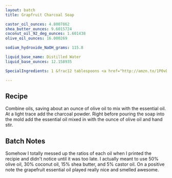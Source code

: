 ```yaml
---
layout: batch
title: Grapfruit Charcoal Soap

castor_oil_ounces: 4.8007862
shea_butter_ounces: 9.6015724
coconut_oil_92_deg_ounces: 1.601438
olive_oil_ounces: 16.000269

sodium_hydroxide_NaOH_grams: 115.8

liquid_base_name: Distilled Water
liquid_base_ounces: 12.158935

SpecialIngredients: 1 &frac12 tablespoons <a href="http://amzn.to/1P0vDQ6">hardwood activated charcoal powder</a> and .5 oz. grapefruit essential oil (Crafty Bubbles brand).

---
```


## Recipe
Combine oils, saving about an ounce of olive oil to mix with the essential oil. At a light trace add the charcoal powder. Right before pouring the soap into the mold add the essential oil mixed in with the ounce of olive oil and hand stir.

## Batch Notes
Somehow I totally messed up the ratios of each oil when I printed the recipie and didn't notice until it was too late. I actually meant to use 50% olive oil, 30% coconut oil, 15% shea butter, and 5% castor oil.  On a positive note the grapefruit essential oil played really nice and smelled awesome.